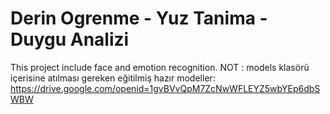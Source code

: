 # Derin Ogrenme - Yuz Tanima -  Duygu Analizi
This project include face and emotion recognition.
NOT : models klasörü içerisine atılması gereken eğitilmiş hazır modeller: https://drive.google.com/openid=1gvBVvQpM7ZcNwWFLEYZ5wbYEp6dbSWBW
